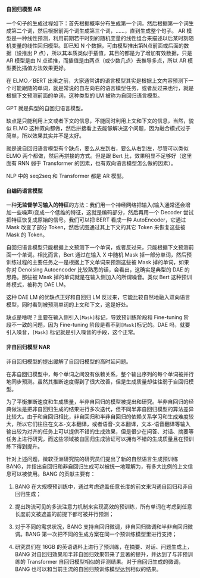 #### 自回归模型 AR

一个句子的生成过程如下：首先根据概率分布生成第一个词，然后根据第一个词生成第二个词，然后根据前两个词生成第三个词，……，直到生成整个句子。 AR 模型是一种线性预测，利用前期若干时刻的随机变量的线性组合来描述以后某时刻随机变量的线性回归模型。即已知 N 个数据，可由模型推出第N点前面或后面的数据（设推出 P 点），所以其本质类似于插值，其目的都是为了增加有效数据，只是 AR 模型是由 N 点递推，而插值是由两点（或少数几点）去推导多点，所以 AR 模型要比插值方法效果更好。

在 ELMO／BERT 出来之前，大家通常讲的语言模型其实是根据上文内容预测下一个可能跟随的单词，就是常说的自左向右的语言模型任务，或者反过来也行，就是根据下文预测前面的单词，这种类型的 LM 被称为自回归语言模型。

GPT 就是典型的自回归语言模型。

缺点是只能利用上文或者下文的信息，不能同时利用上文和下文的信息，当然，貌似 ELMO 这种双向都做，然后拼接看上去能够解决这个问题，因为融合模式过于简单，所以效果其实并不是太好。

就是说自回归语言模型有个缺点，要么从左到右，要么从右到左，尽管可以类似 ELMO 两个都做，然后再拼接的方式。但是跟 Bert 比，效果明显不足够好（这里面有 RNN 弱于 Transformer 的因素，也有双向语言模型怎么做的因素）。

NLP 中的 seq2seq 和 Transformer 都是 AR 模型。

#### 自编码语言模型

一种**无监督学习输入的特征**的方法：我们用一个神经网络把输入(输入通常还会增加一些噪声)变成一个低维的特征，这就是编码部分，然后再用一个 Decoder 尝试把特征恢复成原始的信号。我们可以把 BERT 看成一种 AutoEncoder，它通过 Mask 改变了部分 Token，然后试图通过其上下文的其它 Token 来恢复这些被 Mask 的 Token。

自回归语言模型只能根据上文预测下一个单词，或者反过来，只能根据下文预测前面一个单词。相比而言，Bert 通过在输入 X 中随机 Mask 掉一部分单词，然后预训练过程的主要任务之一是根据上下文单词来预测这些被 Mask 掉的单词，如果你对 Denoising Autoencoder 比较熟悉的话，会看出，这确实是典型的 DAE 的思路。那些被 Mask 掉的单词就是在输入侧加入的所谓噪音。类似 Bert 这种预训练模式，被称为 DAE LM。

这种 DAE LM 的优缺点正好和自回归 LM 反过来，它能比较自然地融入双向语言模型，同时看到被预测单词的上文和下文，这是好处。

缺点是啥呢？主要在输入侧引入`[Mask]`标记，导致预训练阶段和 Fine-tuning 阶段不一致的问题，因为 Fine-tuning 阶段是看不到`[Mask]`标记的。DAE 吗，就要引入噪音，`[Mask]` 标记就是引入噪音的手段，这个正常。

#### 非自回归模型 NAR

非自回归模型的提出缓解了自回归模型的高时延问题。

在非自回归模型中，每个单词之间没有依赖关系，整个输出序列的每个单词被并行地同步预测。虽然其推断速度得到了很大改善，但是生成质量却往往弱于自回归模型。

为了平衡推断速度和生成质量，半非自回归的模型被提出和研究。半非自回归的经典做法是把非自回归生成的结果进行多次迭代，但不同半非自回归模型的算法差异比较大。由于和自回归相比，非自回归和半非自回归的依赖关系学习和生成难度较大，所以它们往往在文本-文本翻译，或者语音-文本翻译，文本-语音翻译等输入输出较为对齐的任务上可以提供不错的生成效果，但是很少在问答、对话、摘要等任务上进行研究，而这些领域被自回归生成验证可以拥有不错的生成质量且在预训练下得到提升。

针对上述问题，微软亚洲研究院的研究员们提出了新的自然语言生成预训练 BANG，并指出自回归和非自回归生成可以被统一地理解为，有多大比例的上文信息可以被使用。BANG 的贡献主要有：

1. BANG 在大规模预训练中，通过考虑遮盖任意长度的前文来沟通自回归和非自回归生成；

2. 提出跨流可见的多流注意力机制来实现高效的预训练，所有单词在考虑到任意长度前文被遮盖的前提下都可被并行预测；

3. 对于不同的需求状况，BANG 支持自回归微调，非自回归微调和半非自回归微调。BANG 第一次把不同的生成方案在同一个预训练模型里进行支持；

4. 研究员们在 16GB 的英语语料上进行了预训练，在摘要、对话、问题生成上，BANG 对自回归效果和半非自回归效果带来了显著的提升，并达到了与非预训练的  Transformer 自回归模型相似的评测结果。对于自回归生成的微调，BANG 也可以和当前主流的自回归预训练模型达到相似的结果。